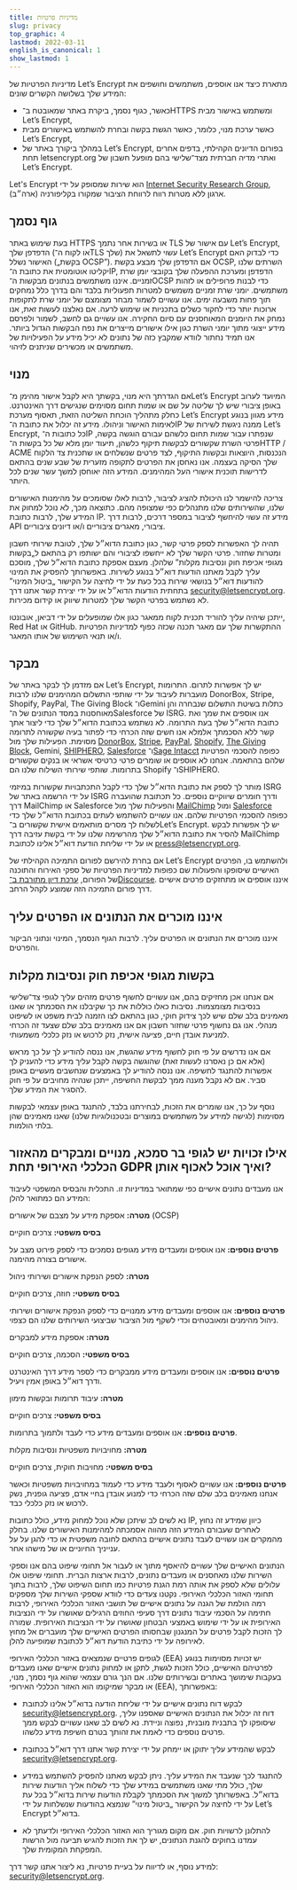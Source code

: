 ```yaml
---
title: מדיניות פרטיות
slug: privacy
top_graphic: 4
lastmod: 2022-03-11
english_is_canonical: 1
show_lastmod: 1
---
```


מדיניות הפרטיות של Let’s Encrypt מתארת כיצד אנו אוספים, משתמשים וחושפים את המידע שלך בשלושה הקשרים שונים:

- כאשר, כגוף נסמך, ביקרת באתר שמאובטח ב־HTTPS ומשתמש באישור מבית Let’s Encrypt,
- כאשר ערכת מנוי, כלומר, כאשר הגשת בקשה ובחרת להשתמש באישורים מבית Let’s Encrypt,
- במהלך ביקורך באתר של Let’s Encrypt, בפורום הדיונים הקהילתי, בדפים אחרים תחת letsencrypt.org ואתרי מדיה חברתית מצד־שלישי בהם מופעל חשבון של Let’s Encrypt.

Let's Encrypt הוא שירות שמסופק על ידי [Internet Security Research Group](https://www.abetterinternet.org/), ארגון ללא מטרות רווח לרווחת הציבור שמקורו בקליפורניה (ארה״ב).

## גוף נסמך

בעת שימוש באתר HTTPS או בשירות אחר נתמך TLS עם אישור של Let’s Encrypt, הדפדפן שלך (או לקוח ה־TLS שלך) עשוי לתשאל את Let’s Encrypt כדי לבדוק האם האישור נשלל („בקשת OCSP”). אם הדפדפן שלך מבצע בקשת OCSP, השרתים שלנו יקליטו אוטומטית את כתובת ה־IP, הדפדפן ומערכת ההפעלה שלך בקובצי יומן שרת זמניים. איננו משתמשים בנתונים מבקשות ה־OCSP כדי לבנות פרופילים או לזהות משתמשים. יומני שרת זמניים משמשים למטרות תפעוליות בלבד והם בדרך כלל נמחקים תוך פחות משבעה ימים. אנו עשויים לשמור מבחר מצומצם של יומני שרת לתקופות ארוכות יותר כדי לחקור כשלים בתכניות או שימוש לרעה. אם נאלצנו לעשות זאת, אנו נמחק את היומנים המאוחסנים עם סיום החקירה. אנו עשויים גם לחשב, לשמור ולפרסם מידע ייצוגי מתוך יומני השרת כגון אילו אישורים מייצרים את נפח הבקשות הגדול ביותר. אנו תמיד נחתור לוודא שמקבץ כזה של נתונים לא יכיל מידע על הפעילויות של משתמשים או מכשירים שניתנים לזיהוי.

## מנוי

אם הגדרתך היא מנוי, בקשתך היא לקבל אישור מהימן מ־Let’s Encrypt המיועד לערוב באופן ציבורי שיש לך שליטה על שם או שמות תחום מסוימים שנגישים דרך האינטרנט. כחלק מתהליך הוכחת השליטה הזאת, תאסוף מערכת Let’s Encrypt מידע מגוון בנוגע לאימות האישור וניהולו. מידע זה יכלול את כתובת ה־IP ממנה ניגשת לשירות של Let’s Encrypt, כל כתובות ה־IP שנפתרו עבור שמות תחום כלשהם עבורם הוגשה בקשה, פרטי השרת שקשורים לבקשות תיקוף כלשהן, תיעוד יומן מלא של כל בקשות ה־HTTP / ACME הנכנסות, היוצאות ובקשות התיקוף, לצד פרטים שנשלחים או שתכנית צד הלקוח שלך הסיקה בעצמה. אנו נאחסן את הפרטים לתקופה מזערית של שבע שנים בהתאם לדרישות תוכנית אישורי העל המהימנים. המידע הזה יאוחסן למשך עשר שנים לכל היותר.

צריכה להישמר לנו היכולת להציג לציבור, לרבות לאלו שסומכים על מהימנות האישורים שלנו, שהשירותים שלנו מתנהלים כפי שמצופה מהם. כתוצאה מכך, לא נוכל למחוק את המידע שלך, לרבות כתובת IP. מידע זה עשוי להיחשף לציבור במספר דרכים, לרבות דרך API ציבורי, מאגרים ציבוריים ו/או דיונים ציבוריים.

תהיה לך האפשרות לספק פרטי קשר, כגון כתובת הדוא״ל שלך, לטובת שירותי חשבון ומטרות שחזור. פרטי הקשר שלך לא ייחשפו לציבורי והם ישותפו רק בהתאם ל„בקשות מגופי אכיפת חוק ונסיבות מקלות” שלהלן. מעצם אספקת כתובת הדוא״ל שלך, מוסכם עליך לקבל מאתנו הודעות דוא״ל בנוגע לשירות. באפשרותך להפסיק את המינוי להודעות דוא״ל בנושאי שירות בכל כעת על ידי לחיצה על הקישור „ביטול המינוי” בתחתית הודעות הדוא״ל או על ידי יצירת קשר אתנו דרך security@letsencrypt.org. לא נשתמש בפרטי הקשר שלך למטרות שיווק או קידום מכירות.

ייתכן שיהיה עליך להוריד תכנית לקוח ממאגר כגון אלו שמופעלים על ידי דביאן, אובונטו, Red Hat או GitHub. ההתקשרות שלך עם מאגר תכנה שכזה כפוף למדיניות הפרטיות ו/או תנאי השימוש של אותו המאגר.

## מבקר

אם מזדמן לך לבקר באתר של Let’s Encrypt, יש לך אפשרות לתרום. התרומות מועברות לעיבוד על ידי שותפי התשלום המהימנים שלנו לרבות DonorBox,‏ Stripe,‏ Shopify,‏ PayPal,‏ The Giving Block ו־Gemini כתלות בשיטת התשלום שנבחרה והן מאוחסנות במסד הנתונים של ה־Salesforce של ISRG. אנו אוספים את שמך ואת כתובת הדוא״ל שלך בעת התרומה. לא נשתמש בכתובת הדוא״ל שלך כדי ליצור אתך קשר ללא הסכמתך אלמלא אנו חשים שזה הכרחי כדי לפתור בעיה שקשורה לתרומה מסוימת. הפעילות שלך מול [DonorBox](https://donorbox.org/privacy),‏ [Stripe](https://stripe.com/privacy/),‏ [PayPal](https://www.paypal.com/us/webapps/mpp/ua/privacy-full),‏ [Shopify](https://www.shopify.com/legal/privacy),‏ [The Giving Block](https://thegivingblock.com/about/privacy-policy/),‏ Gemini,‏ [SHIPHERO](https://shiphero.com/privacy-data-policy/),‏ [Salesforce](https://www.salesforce.com/company/privacy/) ו־[Sage Intacct](https://www.sageintacct.com/privacy_policy_website) כפופה להסכמי הפרטיות שלהם בהתאמה. אנחנו לא אוספים או שומרים פרטי כרטיסי אשראי או בנקים שקשורים בתרומות. שותפי שירותי השילוח שלנו הם Shopify ו־SHIPHERO.

מותר לך לספק את כתובת הדוא״ל שלך כדי לקבל התכתבויות שקשורות במיזמי ISRG על ידי הרשמה באתר של ISRG ודרך חומרים שיווקיים נוספים. כל תכתובת שהועברה דרך MailChimp או Salesforce והפעילות שלך מול [MailChimp](https://www.intuit.com/privacy/statement/) ומול [Salesforce](https://www.salesforce.com/company/privacy/) כפופה להסכמי הפרטיות שלהם. אנו עשויים להשתמש לעתים בכתובת הדוא״ל שלך כדי לשלוח לך מסרים מותאמים אישית שקשורים ב־Let’s Encrypt. יש לך אפשרות לבקש להסיר את כתובת הדוא״ל שלך מהרשימה שלנו על ידי בקשת עזיבה דרך MailChimp או על ידי שליחת הודעת דוא״ל אלינו לכתובת press@letsencrypt.org.

אם בחרת להירשם לפורום התמיכה הקהילתי של Let’s Encrypt ולהשתמש בו, הפרטים האישיים שיסופקו והפעולות שם כפופות למדיניות הפרטיות של ספקי האירוח והתוכנה של הפורום, [ערכת דיון מתורבת ב־Discourse](https://www.discourse.org/privacy). איננו אוספים או מתחזקים פרטים אישיים דרך פורום התמיכה הזה שמוצע לקהל הרחב.

## איננו מוכרים את הנתונים או הפרטים עליך

איננו מוכרים את הנתונים או הפרטים עליך. לרבות הגוף הנסמך, המינוי ונתוני הביקור והפרטים.

## בקשות מגופי אכיפת חוק ונסיבות מקלות

אם אנחנו אכן מחזיקים בהם, אנו עשויים לחשוף פרטים מזהים עליך לגופי צד־שלישי בנסיבות מצומצמות. נסיבות כאלו כוללות את כך שקיבלנו את הסכמתך או שאנו מאמינים בלב שלם שיש לכך צידוק חוקי, כגון בהתאם לצו הזמנה לבית משפט או לשיפוט מנהלי. אנו גם נחשוף פרטי שחזור חשבון אם אנו מאמינים בלב שלם שצעד זה הכרחי למניעת אובדן חיים, פציעה אישית, נזק לרכוש או נזק כלכלי משמעותי.

אם אנו נדרשים על פי חוק לחשוף מידע שהגשת, אנו ננסה להודיע לך על כך מראש (אלא אם כן נאסרנו לעשות זאת) שהוגשה בקשה לקבל עליך מידע כדי להעניק לך אפשרות להתנגד לחשיפה. אנו ננסה להודיע לך באמצעים שנחשבים מעשיים באופן סביר. אם לא נקבל מענה ממך לבקשת החשיפה, ייתכן שנהיה מחויבים על פי חוק להסגיר את המידע שלך.

נוסף על כך, אנו שומרים את הזכות, לבחירתנו בלבד, להתנגד באופן עצמאי לבקשות מסוימות (לגישה למידע על משתמשים במוצרים ובטכנולוגיות שלנו) שאנו מאמינים שהן בלתי הולמות.

## אילו זכויות יש לגופי בר סמכא, מנויים ומבקרים מהאזור הכלכלי האירופי תחת GDPR ואיך אוכל לאכוף אותן?

אנו מעבדים נתונים אישיים כפי שמתואר במדיניות זו. התכלית והבסיס המשפטי לעיבוד המידע הם כמתואר להלן:

**מטרה:** אספקת מידע על מצבם של אישורים (OCSP)

**בסיס משפטי:** צרכים חוקיים

**פרטים נוספים:** אנו אוספים ומעבדים מידע מגופים נסמכים כדי לספק פירוט מצב על אישורים בצורה מהימנה.

**מטרה:** לספק הנפקת אישורים ושירותי ניהול

**בסיס משפטי:** חוזה, צרכים חוקיים

**פרטים נוספים:** אנו אוספים ומעבדים מידע ממנויים כדי לספק הנפקת אישורים ושירותי ניהול מהימנים ומאובטחים וכדי לשקף מול הציבור שביצועי השירותים שלנו הם כצפוי.

**מטרה:** אספקת מידע למבקרים

**בסיס משפטי:** הסכמה, צרכים חוקיים

**פרטים נוספים:** אנו אוספים ומעבדים מידע ממבקרים כדי לספר מידע דרך האינטרנט ודרך דוא״ל באופן אמין ויעיל.

**מטרה:** עיבוד תרומות ובקשות מימון

**בסיס משפטי:** צרכים חוקיים

**פרטים נוספים:** אנו אוספים ומעבדים מידע כדי לעבד ולתמוך בתרומות.

**מטרה:** מחויבויות משפטיות ונסיבות מקלות

**בסיס משפטי:** מחויבות חוקית, צרכים חוקיים

**פרטים נוספים:** אנו עשויים לאסוף ולעבד מידע כדי לעמוד במחויבויות משפטיות וכאשר אנחנו מאמינים בלב שלם שזה הכרחי כדי למנוע אובדן בחיי אדם, פציעה גופנית, נשק לרכוש או נזק כלכלי כבד.

נא לשים לב שיתכן שלא נוכל למחוק מידע, כולל כתובות IP, כיוון שמידע זה נחוץ לאחרים שעבורם המידע הזה מהווה אסמכתה למהימנות האישורים שלנו. בחלק מהמקרים אנו עשויים לעבד נתונים אישיים בהתאם לחובה משפטית או כדי להגן על על ענייניך החיוניים או של מישהו אחר.

הנתונים האישיים שלך עשויים להיאסף מתוך או לעבור אל תחומי שיפוט בהם אנו וספקי השירות שלנו מאחסנים או מעבדים נתונים, לרבות ארצות הברית. תחומי שיפוט אלו עלולים שלא לספק את אותה רמת הגנת פרטיות כמו תחום השיפוט שלך, לרבות בתוך תחומי האזור הכלכלי האירופי. נקטנו צעדים כדי לוודא שספקי השירות שלך מספקים רמה הולמת של הגנה על נתונים אישיים של תושבי האזור הכלכלי האירופי, לרבות חתימה על הסכמי עיבוד נתונים דרך סעיפי החוזים הרגילים שאושרו על ידי הנציבות האירופית או על ידי שימוש באמצעי הבטחון שאושרו על ידי הנציבות האירופית. שמורה לך הזכות לקבל פרטים על המנגנון שבחסותו הפרטים האישיים שלך מועברים אל מחוץ לאירופה על ידי כתיבת הודעת דוא״ל לכתובת שמופיעה להלן.

לגופים פרטיים שנמצאים באזור הכלכלי האירופי (EEA) יש זכויות מסוימות בנוגע לפרטיהם האישיים, כולל הזכות לגשת, לתקן או למחוק נתונים אישיים שאנו מעבדים בעקבות שימושך באתרים ובשירותים שלנו. אם הנך גורם עצמאי שהוא גוף נסמך, מנוי, או מבקר שמיקומו הוא האזור הכלכלי האירופי (EEA), באפשרותך:

- לבקש דוח נתונים אישיים על ידי שליחת הודעה בדוא״ל אלינו לכתובת security@letsencrypt.org. דוח זה יכלול את הנתונים האישיים שאספנו עליך, שיסופקו לך בתבנית מובנית, נפוצה וניידת. נא לשים לב שאנו עשויים לבקש ממך פרטים נוספים כדי לאמת את זהותך בטרם חשיפת מידע כלשהו.

- לבקש שהמידע עליך יתוקן או יימחק על ידי יצירת קשר אתנו דרך דוא״ל בכתובת security@letsencrypt.org.

- להתנגד לכך שנעבד את המידע עליך. ניתן לבקש מאתנו להפסיק להשתמש במידע שלך, כולל מתי שאנו משתמשים במידע שלך כדי לשלוח אליך הודעות שירות בדוא״ל. באפשרותך למשוך את הסכמתך לקבלת הודעות שירות בדוא״ל בכל עת על ידי לחיצה על הקישור „ביטול מינוי” שנמצא בהודעות שנשלחות על ידי Let’s Encrypt בדוא״ל.

- להתלונן לרשויות חוק. אם מקום מגוריך הוא האזור הכלכלי האירופי ולדעתך לא עמדנו בחוקים להגנת הנתונים, יש לך את הזכות להגיש תביעה מול הרשות המפקחת המקומית שלך.

למידע נוסף, או לדיווח על בעיית פרטיות, נא ליצור אתנו קשר דרך: security@letsencrypt.org.

